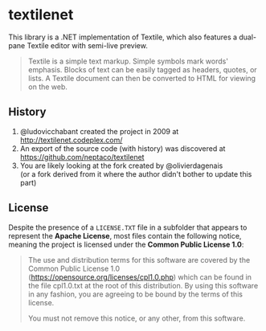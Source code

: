 # textilenet

This library is a .NET implementation of Textile, which also features a dual-pane Textile editor with semi-live preview.

> Textile is a simple text markup. Simple symbols mark words' emphasis.
> Blocks of text can be easily tagged as headers, quotes, or lists.
> A Textile document can then be converted to HTML for viewing on the web.

## History

1. @ludovicchabant created the project in 2009 at http://textilenet.codeplex.com/
2. An export of the source code (with history) was discovered at https://github.com/neptaco/textilenet
3. You are likely looking at the fork created by @olivierdagenais \
(or a fork derived from it where the author didn't bother to update this part)

## License

Despite the presence of a `LICENSE.TXT` file in a subfolder that appears to represent the **Apache License**,
most files contain the following notice, meaning the project is licensed under the **Common Public License 1.0**:

> The use and distribution terms for this software are covered by the 
> Common Public License 1.0 (https://opensource.org/licenses/cpl1.0.php)
> which can be found in the file cpl1.0.txt at the root of this distribution.
> By using this software in any fashion, you are agreeing to be bound by 
> the terms of this license.
>
> You must not remove this notice, or any other, from this software.
